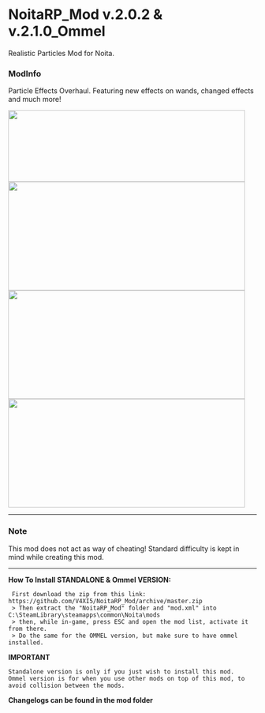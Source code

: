 # **NoitaRP_Mod v.2.0.2 & v.2.1.0_Ommel**
 Realistic Particles Mod for Noita.


### **ModInfo**
Particle Effects Overhaul.
Featuring new effects on wands, changed effects and much more! 


<img src="https://media.giphy.com/media/jru9CWPtoqKv5jcguB/giphy.gif" width="480" height="145" />

<img src="https://media.giphy.com/media/RIYmbJygEzUjJBpxNw/giphy.gif" width="480" height="220" />

<img src="https://media.giphy.com/media/eiGjjtU2F5W3z7ud5Y/giphy.gif" width="480" height="220" />

<img src="https://media.giphy.com/media/mCDtczcdIjGlHHtoYQ/giphy.gif" width="480" height="220" />



-----

### **Note**
This mod does not act as way of cheating!
Standard difficulty is kept in mind while creating this mod.

-----




**How To Install STANDALONE & Ommel VERSION:**
```
 First download the zip from this link: https://github.com/V4XI5/NoitaRP_Mod/archive/master.zip
 > Then extract the "NoitaRP_Mod" folder and "mod.xml" into C:\SteamLibrary\steamapps\common\Noita\mods
 > then, while in-game, press ESC and open the mod list, activate it from there.
 > Do the same for the OMMEL version, but make sure to have ommel installed.
```

**IMPORTANT**
```
Standalone version is only if you just wish to install this mod.
Ommel version is for when you use other mods on top of this mod, to avoid collision between the mods.
```

**Changelogs can be found in the mod folder**
